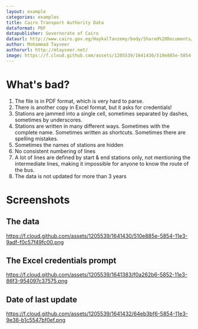 ```yaml
---
layout: example
categories: examples
title: Cairo Transport Authority Data
dataformat: PDF
datapublisher: Governorate of Cairo
dataurl: http://www.cairo.gov.eg/HaykalTanzemy/body/Shared%20Documents/%D9%85%D8%B3%D8%A7%D8%B1%D8%A7%D8%AA%20%D8%AE%D8%B7%D9%88%D8%AA%20%D8%A7%D9%84%D8%A7%D8%AA%D9%88%D8%A8%D9%8A%D8%B3%20%D8%AF%D8%A7%D8%AE%D9%84%20%D9%85%D8%AD%D8%A7%D9%81%D8%B8%D8%A9%20%D8%A7%D9%84%D9%82%D8%A7%D9%87%D8%B1%D8%A9%20.pdf
author: Mohammad Tayseer
authorurl: http://mtayseer.net/
image: https://f.cloud.github.com/assets/1205539/1641430/510e885e-5854-11e3-9adf-f0c57f49fc00.png
---
```


# What's bad?

1. The file is in PDF format, which is very hard to parse.
2. There is another copy in Excel format, but it asks for credentials!
3. Stations are jammed into a single cell, sometimes separated by dashes, sometimes by underscores.
4. Stations are written in many different ways. Sometimes with the complete name. Sometimes written as shortcuts. Sometimes there are spelling mistakes.
5. Sometimes the names of stations are hidden
6. No consistent numbering of lines
7. A lot of lines are defined by start & end stations only, not mentioning the intermediate lines, making it impossible for anyone to know the route of the bus.
8. The data is not updated for more than 3 years

# Screenshots
## The data
https://f.cloud.github.com/assets/1205539/1641430/510e885e-5854-11e3-9adf-f0c57f49fc00.png

## The Excel credentials prompt
https://f.cloud.github.com/assets/1205539/1641383/f0a262b6-5852-11e3-86f3-954097c37575.png

## Date of last update
https://f.cloud.github.com/assets/1205539/1641432/64eb3bf6-5854-11e3-9e38-b1c5547bf0ef.png